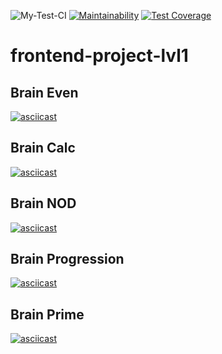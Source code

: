 ![My-Test-CI](https://github.com/voitd/frontend-project-lvl1/workflows/My-Test-CI/badge.svg?branch=master)
[![Maintainability](https://api.codeclimate.com/v1/badges/5251a0fee24f420dfe9b/maintainability)](https://codeclimate.com/github/DVo1/frontend-project-lvl1/maintainability)
[![Test Coverage](https://api.codeclimate.com/v1/badges/a99a88d28ad37a79dbf6/test_coverage)](https://codeclimate.com/github/codeclimate/codeclimate/test_coverage)

# frontend-project-lvl1

## Brain Even 
[![asciicast](https://asciinema.org/a/IV2CMfMrAte97zypDUwSe0eLe.png)](https://asciinema.org/a/IV2CMfMrAte97zypDUwSe0eLe) 

## Brain Calc
[![asciicast](https://asciinema.org/a/6pHXlHYRm85rkaXv7CZ1fFqv0.png)](https://asciinema.org/a/6pHXlHYRm85rkaXv7CZ1fFqv0)

## Brain NOD
[![asciicast](https://asciinema.org/a/JaIamdkdHp1wVvejeZm12KlEd.png)](https://asciinema.org/a/JaIamdkdHp1wVvejeZm12KlEd)

## Brain Progression
[![asciicast](https://asciinema.org/a/CxCWhYyfpVwbt2lfybUrhxygi.png)](https://asciinema.org/a/CxCWhYyfpVwbt2lfybUrhxygi)

## Brain Prime
[![asciicast](https://asciinema.org/a/1TkshljC7KSJIewQkFhSggjIs.png)](https://asciinema.org/a/1TkshljC7KSJIewQkFhSggjIs)
